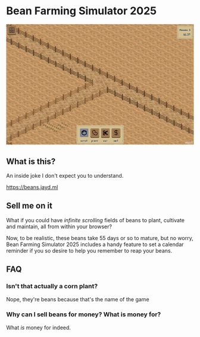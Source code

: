 # Bean Farming Simulator 2025

![screenshot of glorious fields of beans](screenshot.png)

## What is this?
An inside joke I don't expect you to understand.

https://beans.jayd.ml

## Sell me on it

What if you could have _infinite scrolling_ fields of beans to plant, cultivate
and maintain, all from within your browser? 

Now, to be realistic, these beans take 55 days or so to mature, but no worry,
Bean Farming Simulator 2025 includes a handy feature to set a calendar reminder
if you so desire to help you remember to reap your beans.

## FAQ

### Isn't that actually a corn plant?

Nope, they're beans because that's the name of the game

### Why can I sell beans for money? What is money for?

What *is* money for indeed.
